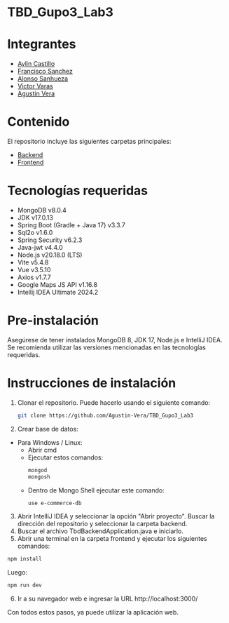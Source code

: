 # TBD_Gupo3_Lab3

# Integrantes
* [Aylin Castillo](https://github.com/cvstleee)
* [Francisco Sanchez](https://github.com/Mellowzhong)
* [Alonso Sanhueza](https://github.com/AalSaa)
* [Victor Varas](https://github.com/victorvaras)
* [Agustin Vera](https://github.com/Agustin-Vera)

# Contenido
El repositorio incluye las siguientes carpetas principales:
* [Backend](https://github.com/Agustin-Vera/TBD_Gupo3_Lab3/tree/main/backend)
* [Frontend](https://github.com/Agustin-Vera/TBD_Gupo3_Lab3/tree/main/frontend)

# Tecnologías requeridas
* MongoDB v8.0.4
* JDK v17.0.13
* Spring Boot (Gradle + Java 17) v3.3.7
* Sql2o v1.6.0
* Spring Security v6.2.3
* Java-jwt v4.4.0
* Node.js v20.18.0 (LTS)
* Vite v5.4.8
* Vue v3.5.10
* Axios v1.7.7
* Google Maps JS API v1.16.8
* Intellij IDEA Ultimate 2024.2

# Pre-instalación
Asegúrese de tener instalados MongoDB 8, JDK 17, Node.js e IntelliJ IDEA. Se recomienda utilizar las versiones mencionadas en las tecnologías requeridas.

# Instrucciones de instalación
1. Clonar el repositorio. Puede hacerlo usando el siguiente comando:
   ```sh
   git clone https://github.com/Agustin-Vera/TBD_Gupo3_Lab3
   ```
2. Crear base de datos:
  * Para Windows / Linux:
    - Abrir cmd
    - Ejecutar estos comandos:
       ```sh
       mongod
       mongosh
      ```
    - Dentro de Mongo Shell ejecutar este comando:
       ```sh
       use e-commerce-db
      ```
3. Abrir IntelliJ IDEA y seleccionar la opción "Abrir proyecto". Buscar la dirección del repositorio y seleccionar la carpeta backend.
4. Buscar el archivo TbdBackendApplication.java e iniciarlo.
5. Abrir una terminal en la carpeta frontend y ejecutar los siguientes comandos:
  ```sh
  npm install
  ```
  Luego:
  ```sh
  npm run dev
  ```
6. Ir a su navegador web e ingresar la URL http://localhost:3000/
   
Con todos estos pasos, ya puede utilizar la aplicación web.

